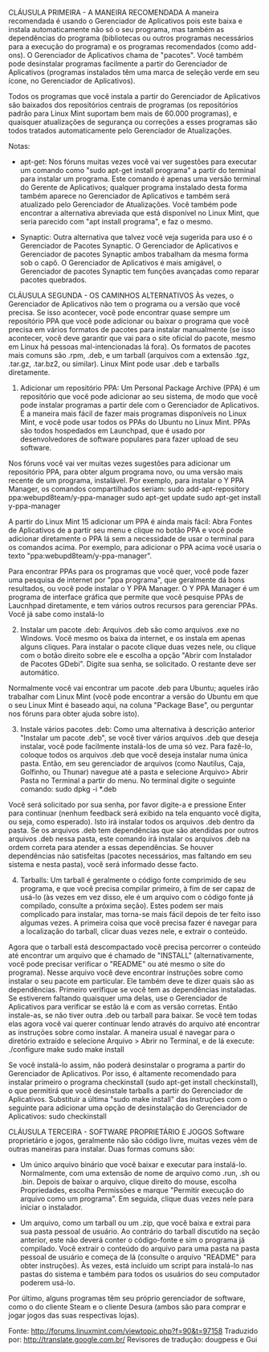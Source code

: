 CLÁUSULA PRIMEIRA - A MANEIRA RECOMENDADA
A maneira recomendada é usando o Gerenciador de Aplicativos pois este baixa e instala automaticamente não só o seu programa, mas também as dependências do programa (bibliotecas ou outros programas necessários para a execução do programa) e os programas recomendados (como add-ons). O Gerenciador de Aplicativos chama de "pacotes". Você também pode desinstalar programas facilmente a partir do Gerenciador de Aplicativos (programas instalados têm uma marca de seleção verde em seu ícone, no Gerenciador de Aplicativos).

Todos os programas que você instala a partir do Gerenciador de Aplicativos são baixados dos repositórios centrais de programas (os repositórios padrão para Linux Mint suportam bem mais de 60.000 programas), e quaisquer atualizações de segurança ou correções a esses programas são todos tratados automaticamente pelo Gerenciador de Atualizações.

Notas:
- apt-get: Nos fóruns muitas vezes você vai ver sugestões para executar um comando como "sudo apt-get install programa" a partir do terminal para instalar um programa. Este comando é apenas uma versão terminal do Gerente de Aplicativos; qualquer programa instalado desta forma também aparece no Gerenciador de Aplicativos e também será atualizado pelo Gerenciador de Atualizações. Você também pode encontrar a alternativa abreviada que está disponível no Linux Mint, que seria parecido com "apt install programa", e faz o mesmo.

- Synaptic: Outra alternativa que talvez você veja sugerida para uso é o Gerenciador de Pacotes Synaptic. O Gerenciador de Aplicativos e Gerenciador de pacotes Synaptic ambos trabalham da mesma forma sob o capô. O Gerenciador de Aplicativos é mais amigável, o Gerenciador de pacotes Synaptic tem funções avançadas como reparar pacotes quebrados.

CLÁUSULA SEGUNDA - OS CAMINHOS ALTERNATIVOS
Às vezes, o Gerenciador de Aplicativos não tem o programa ou a versão que você precisa. Se isso acontecer, você pode encontrar quase sempre um repositório PPA que você pode adicionar ou baixar o programa que você precisa em vários formatos de pacotes para instalar manualmente (se isso acontecer, você deve garantir que vai para o site oficial do pacote, mesmo em Linux há pessoas mal-intencionadas lá fora). Os formatos de pacotes mais comuns são .rpm, .deb, e um tarball (arquivos com a extensão .tgz, .tar.gz, .tar.bz2, ou similar). Linux Mint pode usar .deb e tarballs diretamente.

1. Adicionar um repositório PPA: Um Personal Package Archive (PPA) é um repositório que você pode adicionar ao seu sistema, de modo que você pode instalar programas a partir dele com o Gerenciador de Aplicativos. É a maneira mais fácil de fazer mais programas disponíveis no Linux Mint, e você pode usar todos os PPAs do Ubuntu no Linux Mint. PPAs são todos hospedados em Launchpad, que é usado por desenvolvedores de software populares para fazer upload de seu software.

Nos fóruns você vai ver muitas vezes sugestões para adicionar um repositório PPA, para obter algum programa novo, ou uma versão mais recente de um programa, instalável. Por exemplo, para instalar o Y PPA Manager, os comandos compartilhados seriam:
sudo add-apt-repository ppa:webupd8team/y-ppa-manager 
sudo apt-get update 
sudo apt-get install y-ppa-manager

A partir do Linux Mint 15 adicionar um PPA é ainda mais fácil: Abra Fontes de Aplicativos de a partir seu menu e clique no botão PPA e você pode adicionar diretamente o PPA lá sem a necessidade de usar o terminal para os comandos acima. Por exemplo, para adicionar o PPA acima você usaria o texto "ppa:webupd8team/y-ppa-manager".

Para encontrar PPAs para os programas que você quer, você pode fazer uma pesquisa de internet por "ppa programa", que geralmente dá bons resultados, ou você pode instalar o Y PPA Manager. O Y PPA Manager é um programa de interface gráfica que permite que você pesquise PPAs de Laucnhpad diretamente, e tem vários outros recursos para gerenciar PPAs. Você já sabe como instalá-lo

2. Instalar um pacote .deb: Arquivos .deb são como arquivos .exe no Windows. Você mesmo os baixa da internet, e os instala em apenas alguns cliques. Para instalar o pacote clique duas vezes nele, ou clique com o botão direito sobre ele e escolha a opção "Abrir com Instalador de Pacotes GDebi". Digite sua senha, se solicitado. O restante deve ser automático.

Normalmente você vai encontrar um pacote .deb para Ubuntu; aqueles irão trabalhar com Linux Mint (você pode encontrar a versão do Ubuntu em que o seu Linux Mint é baseado aqui, na coluna "Package Base", ou perguntar nos fóruns para obter ajuda sobre isto).

3. Instale vários pacotes .deb: Como uma alternativa à descrição anterior "Instalar um pacote .deb", se você tiver vários arquivos .deb que deseja instalar, você pode facilmente instalá-los de uma só vez. Para fazê-lo, coloque todos os arquivos .deb que você deseja instalar numa única pasta. Então, em seu gerenciador de arquivos (como Nautilus, Caja, Golfinho, ou Thunar) navegue até a pasta e selecione Arquivo> Abrir Pasta no Terminal a partir do menu. No terminal digite o seguinte comando:
sudo dpkg -i *.deb

Você será solicitado por sua senha, por favor digite-a e pressione Enter para continuar (nenhum feedback será exibido na tela enquanto você digita, ou seja, como esperado). Isto irá instalar todos os arquivos .deb dentro da pasta. Se os arquivos .deb tem dependências que são atendidas por outros arquivos .deb nessa pasta, este comando irá instalar os arquivos .deb na ordem correta para atender a essas dependências. Se houver dependências não satisfeitas (pacotes necessários, mas faltando em seu sistema e nesta pasta), você será informado desse facto.

4. Tarballs: Um tarball é geralmente o código fonte comprimido de seu programa, e que você precisa compilar primeiro, à fim de ser capaz de usá-lo (às vezes em vez disso, ele é um arquivo com o código fonte já compilado, consulte a próxima seção). Estes podem ser mais complicado para instalar, mas torna-se mais fácil depois de ter feito isso algumas vezes. A primeira coisa que você precisa fazer é navegar para a localização do tarball, clicar duas vezes nele, e extrair o conteúdo.

Agora que o tarball está descompactado você precisa percorrer o conteúdo até encontrar um arquivo que é chamado de "INSTALL" (alternativamente, você pode precisar verificar o "README" ou até mesmo o site do programa). Nesse arquivo você deve encontrar instruções sobre como instalar o seu pacote em particular. Ele também deve te dizer quais são as dependências. Primeiro verifique se você tem as dependências instaladas. Se estiverem faltando quaisquer uma delas, use o Gerenciador de Aplicativos para verificar se estão lá e com as versão corretas. Então instale-as, se não tiver outra .deb ou tarball para baixar. Se você tem todas elas agora você vai querer continuar lendo através do arquivo até encontrar as instruções sobre como instalar. A maneira usual é navegar para o diretório extraído e selecione Arquivo > Abrir no Terminal, e de lá execute:
./configure 
make 
sudo make install

Se você instalá-lo assim, não poderá desinstalar o programa a partir do Gerenciador de Aplicativos. Por isso, é altamente recomendado para instalar primeiro o programa checkinstall (sudo apt-get install checkinstall), o que permitirá que você desinstale tarballs a partir do Gerenciador de Aplicativos. Substituir a última "sudo make install" das instruções com o seguinte para adicionar uma opção de desinstalação do Gerenciador de Aplicativos:
sudo checkinstall


CLÁUSULA TERCEIRA - SOFTWARE PROPRIETÁRIO E JOGOS
Software proprietário e jogos, geralmente não são código livre, muitas vezes vêm de outras maneiras para instalar. Duas formas comuns são:

- Um único arquivo binário que você baixar e executar para instalá-lo. Normalmente, com uma extensão de nome de arquivo como .run, .sh ou .bin. Depois de baixar o arquivo, clique direito do mouse, escolha Propriedades, escolha Permissões e marque "Permitir execução do arquivo como um programa". Em seguida, clique duas vezes nele para iniciar o instalador.

- Um arquivo, como um tarball ou um .zip, que você baixa e extrai para sua pasta pessoal de usuário. Ao contrário do tarball discutido na seção anterior, este não deverá conter o código-fonte e sim o programa já compilado. Você extrair o conteúdo do arquivo para uma pasta na pasta pessoal de usuário e começa de lá (consulte o arquivo "README" para obter instruções). Às vezes, está incluído um script para instalá-lo nas pastas do sistema e também para todos os usuários do seu computador poderem usá-lo.

Por último, alguns programas têm seu próprio gerenciador de software, como o do cliente Steam e o cliente Desura (ambos são para comprar e jogar jogos das suas respectivas lojas).

Fonte: http://forums.linuxmint.com/viewtopic.php?f=90&t=97158
Traduzido por: http://translate.google.com.br/
Revisores de tradução: dougpess e Gui

